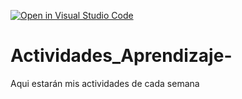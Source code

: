 [![Open in Visual Studio Code](https://classroom.github.com/assets/open-in-vscode-c66648af7eb3fe8bc4f294546bfd86ef473780cde1dea487d3c4ff354943c9ae.svg)](https://classroom.github.com/online_ide?assignment_repo_id=8478658&assignment_repo_type=AssignmentRepo)
# Actividades_Aprendizaje-
Aqui estarán mis actividades de cada semana
